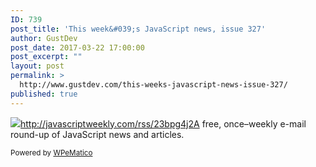 ```yaml
---
ID: 739
post_title: 'This week&#039;s JavaScript news, issue 327'
author: GustDev
post_date: 2017-03-22 17:00:00
post_excerpt: ""
layout: post
permalink: >
  http://www.gustdev.com/this-weeks-javascript-news-issue-327/
published: true
---
```

<img class="wpe_imgrss" src="http://www.gustdev.com/wp-content/uploads/2017/03/6956fd79.png">http://javascriptweekly.com/rss/23bpg4j2A free, once&ndash;weekly e-mail round-up of JavaScript news and articles.<p class="wpematico_credit"><small>Powered by <a href="http://www.wpematico.com" target="_blank">WPeMatico</a></small></p>
